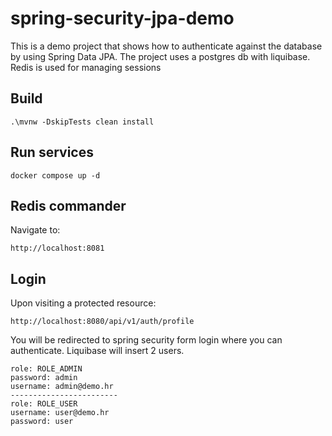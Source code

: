 # spring-security-jpa-demo

This is a demo project that shows how to authenticate against the database by using Spring Data JPA.
The project uses a postgres db with liquibase. Redis is used for managing sessions

## Build
```
.\mvnw -DskipTests clean install
```

## Run services
```
docker compose up -d
```

## Redis commander
Navigate to:
```
http://localhost:8081
```

## Login
Upon visiting a protected resource:
```
http://localhost:8080/api/v1/auth/profile
```
You will be redirected to spring security form login where you can authenticate.
Liquibase will insert 2 users.

```
role: ROLE_ADMIN
password: admin
username: admin@demo.hr
------------------------
role: ROLE_USER
username: user@demo.hr
password: user
```
